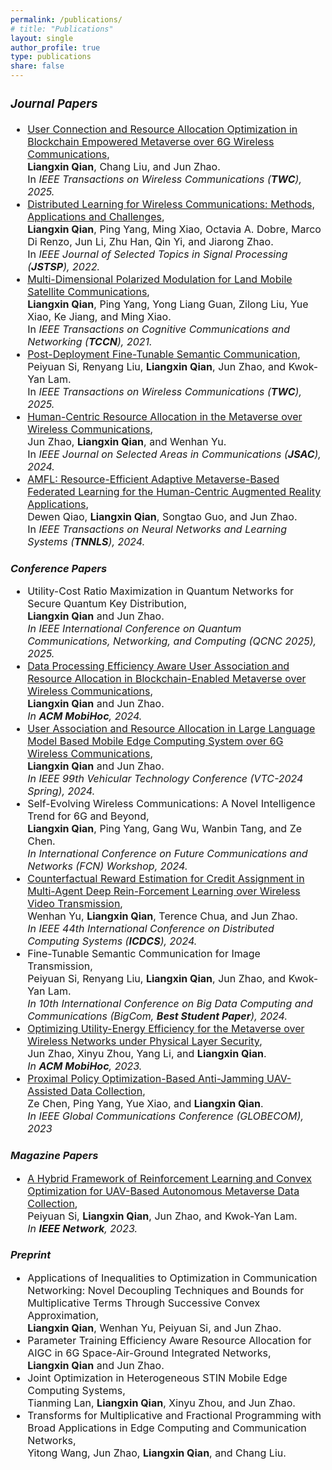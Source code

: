 ```yaml
---
permalink: /publications/
# title: "Publications"
layout: single
author_profile: true
type: publications
share: false
---
```


<div style="font-size: 16px;" markdown="1">
 
### *Journal Papers*
 
+ [User Connection and Resource Allocation Optimization in Blockchain Empowered Metaverse over 6G Wireless Communications](https://doi.org/10.1109/TWC.2024.3401184), <br>
  **Liangxin Qian**, Chang Liu, and Jun Zhao. <br>
  In _IEEE Transactions on Wireless Communications (**TWC**), 2025._
+ [Distributed Learning for Wireless Communications: Methods, Applications and Challenges](https://doi.org/10.1109/JSTSP.2022.3156756), <br>
  **Liangxin Qian**, Ping Yang, Ming Xiao, Octavia A. Dobre, Marco Di Renzo, Jun Li, Zhu Han, Qin Yi, and Jiarong Zhao. <br>
  In _IEEE Journal of Selected Topics in Signal Processing (**JSTSP**), 2022._
+ [Multi-Dimensional Polarized Modulation for Land Mobile Satellite Communications](https://doi.org/10.1109/TCCN.2021.3072593), <br>
  **Liangxin Qian**, Ping Yang, Yong Liang Guan, Zilong Liu, Yue Xiao, Ke Jiang, and Ming Xiao. <br>
  In _IEEE Transactions on Cognitive Communications and Networking (**TCCN**), 2021._
+ [Post-Deployment Fine-Tunable Semantic Communication](https://doi.org/10.1109/TWC.2024.3433479), <br>
  Peiyuan Si, Renyang Liu, **Liangxin Qian**, Jun Zhao, and Kwok-Yan Lam. <br>
  In _IEEE Transactions on Wireless Communications (**TWC**), 2025._
+ [Human-Centric Resource Allocation in the Metaverse over Wireless Communications](https://doi.org/10.1109/JSAC.2023.3345397), <br>
  Jun Zhao, **Liangxin Qian**, and Wenhan Yu. <br>
  In _IEEE Journal on Selected Areas in Communications (**JSAC**), 2024._
+ [AMFL: Resource-Efficient Adaptive Metaverse-Based Federated Learning for the Human-Centric Augmented Reality Applications](https://doi.org/10.1109/TNNLS.2024.3409446), <br>
  Dewen Qiao, **Liangxin Qian**, Songtao Guo, and Jun Zhao. <br>
  In _IEEE Transactions on Neural Networks and Learning Systems (**TNNLS**), 2024._

  
</div>

### *Conference Papers*

<div style="font-size: 16px;" markdown="1"> 

+ Utility-Cost Ratio Maximization in Quantum Networks for Secure Quantum Key Distribution, <br>
  **Liangxin Qian** and Jun Zhao. <br>
  _In IEEE International Conference on Quantum Communications, Networking, and Computing (QCNC 2025), 2025._
+ [Data Processing Efficiency Aware User Association and Resource Allocation in Blockchain-Enabled Metaverse over Wireless Communications](https://doi.org/10.1145/3641512.3686376), <br>
  **Liangxin Qian** and Jun Zhao. <br>
  _In **ACM MobiHoc**, 2024._
+ [User Association and Resource Allocation in Large Language Model Based Mobile Edge Computing System over 6G Wireless Communications](https://doi.org/10.1109/VTC2024-Spring62846.2024.10683177), <br>
  **Liangxin Qian** and Jun Zhao. <br>
  _In IEEE 99th Vehicular Technology Conference (VTC-2024 Spring), 2024._
+ Self-Evolving Wireless Communications: A Novel Intelligence Trend for 6G and Beyond, <br>
  **Liangxin Qian**, Ping Yang, Gang Wu, Wanbin Tang, and Ze Chen. <br>
  _In International Conference on Future Communications and Networks (FCN) Workshop, 2024._
+ [Counterfactual Reward Estimation for Credit Assignment in Multi-Agent Deep Rein-Forcement Learning over Wireless Video Transmission](https://doi.org/10.1109/ICDCS60910.2024.00112), <br>
  Wenhan Yu, **Liangxin Qian**, Terence Chua, and Jun Zhao. <br>
  _In IEEE 44th International Conference on Distributed Computing Systems (**ICDCS**), 2024._
+ Fine-Tunable Semantic Communication for Image Transmission, <br>
  Peiyuan Si, Renyang Liu, **Liangxin Qian**, Jun Zhao, and Kwok-Yan Lam. <br>
  _In 10th International Conference on Big Data Computing and Communications (BigCom, **Best Student Paper**), 2024._
+ [Optimizing Utility-Energy Efficiency for the Metaverse over Wireless Networks under Physical Layer Security](https://doi.org/10.1145/3565287.3610271), <br>
  Jun Zhao, Xinyu Zhou, Yang Li, and **Liangxin Qian**. <br>
  _In **ACM MobiHoc**, 2023._
+ [Proximal Policy Optimization-Based Anti-Jamming UAV-Assisted Data Collection](https://doi.org/10.1109/GLOBECOM54140.2023.10437913), <br>
  Ze Chen, Ping Yang, Yue Xiao, and **Liangxin Qian**. <br>
  _In IEEE Global Communications Conference (GLOBECOM), 2023_



</div>

### *Magazine Papers*

<div style="font-size: 16px;" markdown="1"> 

+ [A Hybrid Framework of Reinforcement Learning and Convex Optimization for UAV-Based Autonomous Metaverse Data Collection](https://doi.org/10.1109/MNET.011.2300032), <br>
  Peiyuan Si, **Liangxin Qian**, Jun Zhao, and Kwok-Yan Lam. <br>
  _In **IEEE Network**, 2023._


  
</div>

### *Preprint*

<div style="font-size: 16px;" markdown="1"> 

+ Applications of Inequalities to Optimization in Communication Networking: Novel Decoupling Techniques and Bounds for Multiplicative Terms Through Successive Convex Approximation, <br>
  **Liangxin Qian**, Wenhan Yu, Peiyuan Si, and Jun Zhao.
+ Parameter Training Efficiency Aware Resource Allocation for AIGC in 6G Space-Air-Ground Integrated Networks, <br>
  **Liangxin Qian** and Jun Zhao.
+ Joint Optimization in Heterogeneous STIN Mobile Edge Computing Systems, <br>
  Tianming Lan, **Liangxin Qian**, Xinyu Zhou, and Jun Zhao.
+ Transforms for Multiplicative and Fractional Programming with Broad Applications in Edge Computing and Communication Networks, <br>
  Yitong Wang, Jun Zhao, **Liangxin Qian**, and Chang Liu.

  
</div>
